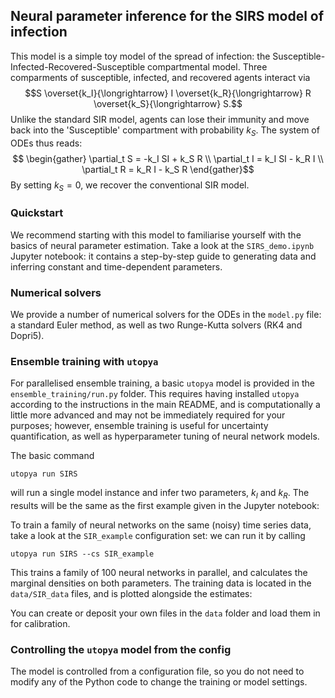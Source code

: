 Neural parameter inference for the SIRS model of infection
---
This model is a simple toy model of the spread of infection: the Susceptible-Infected-Recovered-Susceptible compartmental
model. Three comparments of susceptible, infected, and recovered agents interact via
$$S \overset{k_I}{\longrightarrow} I \overset{k_R}{\longrightarrow} R \overset{k_S}{\longrightarrow} S.$$
Unlike the standard SIR model, agents can lose their immunity and move back into the 'Susceptible' compartment with 
probability $k_S$. The system of ODEs thus reads:
$$ \begin{gather} \partial_t S = -k_I SI + k_S R \\ \partial_t I = k_I SI - k_R I \\ \partial_t R = k_R I - k_S R \end{gather}$$
By setting $k_S=0$, we recover the conventional SIR model.

### Quickstart
We recommend starting with this model to familiarise yourself with the 
basics of neural parameter estimation. Take a look at the `SIRS_demo.ipynb` Jupyter notebook: it
contains a step-by-step guide to generating data and inferring constant and time-dependent parameters.

### Numerical solvers
We provide a number of numerical solvers for the ODEs in the `model.py` file: a standard Euler method, as well as two
Runge-Kutta solvers (RK4 and Dopri5).

### Ensemble training with `utopya`
For parallelised ensemble training, a basic `utopya` model is provided in the `ensemble_training/run.py` folder. 
This requires having installed `utopya` according to the instructions in the main README, and is computationally a little more advanced and may not be
immediately required for your purposes; however, ensemble training is useful for uncertainty quantification, as well as 
hyperparameter tuning of neural network models.

The basic command
```commandline
utopya run SIRS
```
will run a single model instance and infer two parameters, $k_I$ and $k_R$. The results will be the same as the first 
example given in the Jupyter notebook:

To train a family of neural networks on the same (noisy) time series data, take a look at the `SIR_example`
configuration set: we can run it by calling
```commandline
utopya run SIRS --cs SIR_example
```
This trains a family of 100 neural networks in parallel, and calculates the marginal
densities on both parameters. The training data is located in the `data/SIR_data` files, and 
is plotted alongside the estimates:

You can create or deposit your own files in the `data` folder and load them in for calibration.

### Controlling the `utopya` model from the config
The model is controlled from a configuration file, so you do not need to modify any of the Python code
to change the training or model settings.
